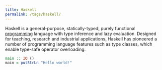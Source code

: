 ```yaml
---
title: Haskell
permalink: /tags/haskell/
---
```


Haskell is a general-purpose, statically-typed, purely functional [programming](/tags/programming) language with type inference and lazy evaluation. Designed for teaching, research and industrial applications, Haskell has pioneered a number of programming language features such as type classes, which enable type-safe operator overloading.

```haskell
main :: IO ()
main = putStrLn "Hello world!"
```
